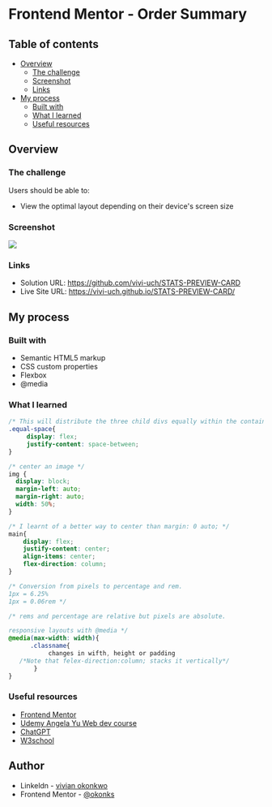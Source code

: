 # Frontend Mentor - Order Summary

## Table of contents

- [Overview](#overview)
  - [The challenge](#the-challenge)
  - [Screenshot](#screenshot)
  - [Links](#links)
- [My process](#my-process)
  - [Built with](#built-with)
  - [What I learned](#what-i-learned)
  - [Useful resources](#useful-resources)

## Overview

### The challenge

Users should be able to:

- View the optimal layout depending on their device's screen size

### Screenshot

![](screenshot13.png)


### Links

- Solution URL: https://github.com/vivi-uch/STATS-PREVIEW-CARD
- Live Site URL: https://vivi-uch.github.io/STATS-PREVIEW-CARD/

## My process

### Built with

- Semantic HTML5 markup
- CSS custom properties
- Flexbox
- @media

### What I learned
```css
/* This will distribute the three child divs equally within the container div, with equal margins between them */
.equal-space{
     display: flex;
     justify-content: space-between;
}

/* center an image */
img {
  display: block;
  margin-left: auto;
  margin-right: auto;
  width: 50%;
}

/* I learnt of a better way to center than margin: 0 auto; */
main{
    display: flex;
    justify-content: center;
    align-items: center;
    flex-direction: column;
}

/* Conversion from pixels to percentage and rem.
1px = 6.25%
1px = 0.06rem */

/* rems and percentage are relative but pixels are absolute.

responsive layouts with @media */
@media(max-width: width){
      .classname{
           changes in wifth, height or padding
   /*Note that felex-direction:column; stacks it vertically*/
       }
}
```

### Useful resources

- [Frontend Mentor](https://www.frontendmentor.io/home)
- [Udemy Angela Yu Web dev course](https://www.udemy.com/course/the-complete-web-development-bootcamp/)
- [ChatGPT](https://chat.openai.com/) 
- [W3school](https://www.w3schools.com/) 

## Author

- Linkeldn - [vivian okonkwo](https://www.linkedin.com/in/vivian-okonkwo-24b228253/)
- Frontend Mentor - [@okonks](https://www.frontendmentor.io/profile/okonks)
